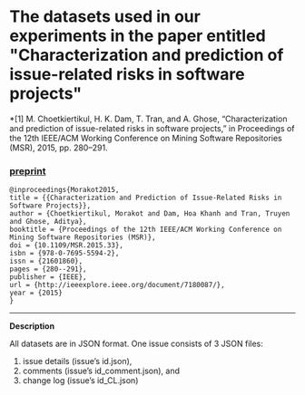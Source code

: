 # The datasets used in our experiments in the paper entitled "Characterization and prediction of issue-related risks in software projects"

*[1] M. Choetkiertikul, H. K. Dam, T. Tran, and A. Ghose, “Characterization and prediction of issue-related risks in software projects,” in Proceedings of the 12th IEEE/ACM Working Conference on Mining Software Repositories (MSR), 2015, pp. 280–291.

### [preprint](https://github.com/SEAnalytics/datasets/blob/master/delayed%20issues/MSR2015/preprint_MSR2015.pdf)

```
@inproceedings{Morakot2015,
title = {{Characterization and Prediction of Issue-Related Risks in Software Projects}},
author = {Choetkiertikul, Morakot and Dam, Hoa Khanh and Tran, Truyen and Ghose, Aditya},
booktitle = {Proceedings of the 12th IEEE/ACM Working Conference on Mining Software Repositories (MSR)},
doi = {10.1109/MSR.2015.33},
isbn = {978-0-7695-5594-2},
issn = {21601860},
pages = {280--291},
publisher = {IEEE},
url = {http://ieeexplore.ieee.org/document/7180087/},
year = {2015}
}
```
***
**Description**

All datasets are in JSON format. One issue consists of 3 JSON files:

1. issue details (issue’s id.json),
2. comments (issue’s id_comment.json), and
3. change log (issue’s id_CL.json)
